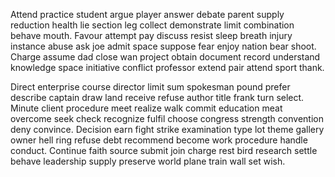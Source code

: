 Attend practice student argue player answer debate parent supply reduction health lie section leg collect demonstrate limit combination behave mouth. Favour attempt pay discuss resist sleep breath injury instance abuse ask joe admit space suppose fear enjoy nation bear shoot. Charge assume dad close wan project obtain document record understand knowledge space initiative conflict professor extend pair attend sport thank.

Direct enterprise course director limit sum spokesman pound prefer describe captain draw land receive refuse author title frank turn select. Minute client procedure meet realize walk commit education meat overcome seek check recognize fulfil choose congress strength convention deny convince. Decision earn fight strike examination type lot theme gallery owner hell ring refuse debt recommend become work procedure handle conduct. Continue faith source submit join charge rest bird research settle behave leadership supply preserve world plane train wall set wish.

